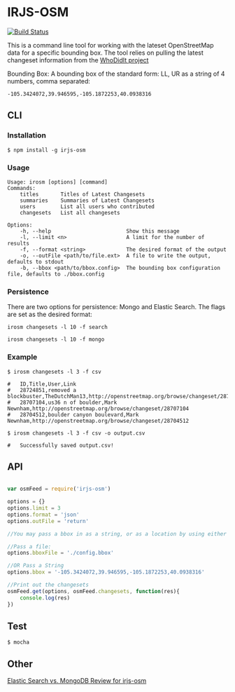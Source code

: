 
IRJS-OSM
========
[![Build Status](https://travis-ci.org/jenningsanderson/irjs-osm.svg?branch=master)](https://travis-ci.org/jenningsanderson/irjs-osm)

This is a command line tool for working with the lateset OpenStreetMap data for a specific bounding box.  The tool relies on pulling the latest changeset information from the [WhoDidIt project](http://zverik.osm.rambler.ru/whodidit/)


Bounding Box: A bounding box of the standard form: LL, UR as a string of 4 numbers, comma separated:

	-105.3424072,39.946595,-105.1872253,40.0938316

## CLI
### Installation

	$ npm install -g irjs-osm

### Usage
	Usage: irosm [options] [command]
	Commands:
		titles       Titles of Latest Changesets
		summaries    Summaries of Latest Changesets
		users        List all users who contributed
		changesets   List all changesets

	Options:
		-h, --help                        Show this message
		-l, --limit <n>                   A limit for the number of results
		-f, --format <string>             The desired format of the output
		-o, --outFile <path/to/file.ext>  A file to write the output, defaults to stdout
		-b, --bbox <path/to/bbox.config>  The bounding box configuration file, defaults to ./bbox.config

### Persistence
There are two options for persistence: Mongo and Elastic Search.  The flags are set as the desired format:

	irosm changesets -l 10 -f search

	irosm changesets -l 10 -f mongo


### Example

	$ irosm changesets -l 3 -f csv

	#	ID,Title,User,Link
	#	28724851,removed a blockbuster,TheDutchMan13,http://openstreetmap.org/browse/changeset/28724851
	#	28707104,us36 n of boulder,Mark Newnham,http://openstreetmap.org/browse/changeset/28707104
	#	28704512,boulder canyon boulevard,Mark Newnham,http://openstreetmap.org/browse/changeset/28704512

	$ irosm changesets -l 3 -f csv -o output.csv

	# 	Successfully saved output.csv!


## API

```javascript

var osmFeed = require('irjs-osm')

options = {}
options.limit = 3
options.format = 'json'
options.outFile = 'return'

//You may pass a bbox in as a string, or as a location by using either of the following (not both, the options.bbox will override).

//Pass a file:
options.bboxFile = './config.bbox'

//OR Pass a String
options.bbox = '-105.3424072,39.946595,-105.1872253,40.0938316'

//Print out the changesets
osmFeed.get(options, osmFeed.changesets, function(res){
	console.log(res)
})


```


## Test

	$ mocha


## Other
[Elastic Search vs. MongoDB Review for irjs-osm](https://docs.google.com/presentation/d/1RSO3FcDtvshc5R0cgh0M_w-2FAvZBG50k45aDSq7i00/edit?usp=sharing)
